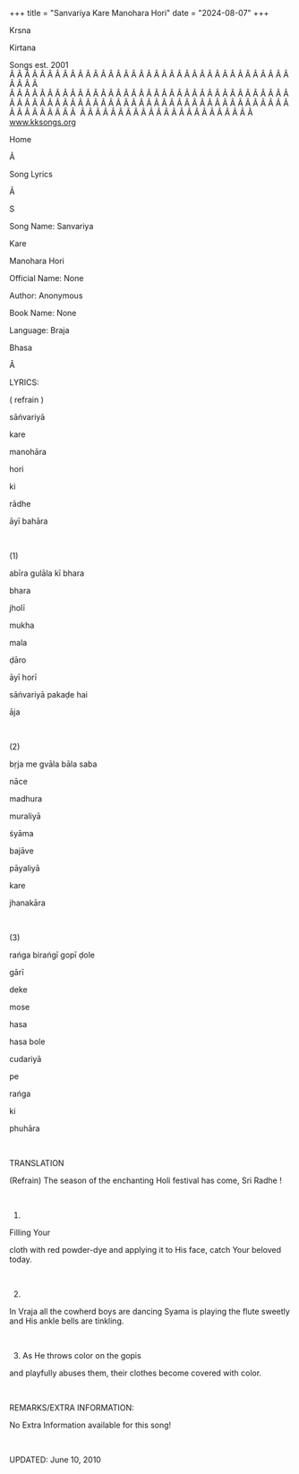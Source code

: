 +++ 
title = "Sanvariya Kare Manohara Hori"
date = "2024-08-07"
+++

Krsna
 
Kirtana


Songs
 est. 2001
Â Â Â Â Â Â Â Â Â Â Â Â Â Â Â Â Â Â Â Â Â Â Â Â Â Â Â Â Â Â Â Â Â Â Â Â Â Â Â Â Â  
Â Â Â Â Â Â Â Â Â Â Â Â Â Â Â Â Â Â Â Â Â Â Â Â Â Â Â Â Â Â Â Â Â Â Â Â Â Â Â Â Â Â Â Â Â Â Â Â Â Â Â Â Â Â Â Â Â Â Â Â Â Â Â Â Â Â Â Â Â Â Â Â Â Â Â Â Â Â Â Â Â Â Â  
Â Â Â Â Â Â Â Â Â Â Â Â Â Â Â Â Â Â Â Â Â Â Â  
www.kksongs.org








Home
 
Ã 
 
Song Lyrics
 
Ã 
 
S




Song Name: 
Sanvariya
 
Kare
 
Manohara
 Hori


Official Name: None


Author: Anonymous


Book Name: None


Language: 
Braja
 
Bhasa


Â 




LYRICS:


(
refrain
)


sāńvariyā
 
kare
 
manohāra


hori
 
ki
 
rādhe


āyī
 bahāra


 


(1)


abīra
 gulāla kī 
bhara


bhara
 
jholī


mukha
 
mala
 
ḍāro

āyī horī


sāńvariyā
 pakaḍe 
hai
 
āja


 


(2)


bṛja
 me gvāla bāla 
saba


nāce


madhura
 
muraliyā
 
śyāma
 
bajāve


pāyaliyā


kare
 
jhanakāra


 


(3)


rańga
birańgī gopī ḍole


gārī
 
deke
 
mose


hasa
 
hasa
 bole


cudariyā
 
pe
 
rańga
 
ki

phuhāra


 


TRANSLATION


(Refrain) 
The season of the enchanting 
Holi
 festival has come, Sri 
Radhe
!


 


1) 
Filling 
Your

cloth with red powder-dye and applying it to His face, catch Your beloved
today.


 


2) 
In 
Vraja
 all
the cowherd boys are dancing 
Syama
 is playing the
flute sweetly and His ankle bells are tinkling.


 


3) As He throws color on the 
gopis
 
and playfully abuses them, their clothes
become covered with color.


 


REMARKS/EXTRA INFORMATION:


No Extra Information
available for this song!


 


UPDATED:
 June 10, 2010